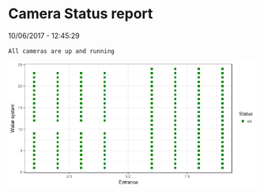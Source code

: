 Camera Status report
================
10/06/2017 - 12:45:29

    All cameras are up and running

![](camreport_files/figure-markdown_github/unnamed-chunk-2-1.png)
